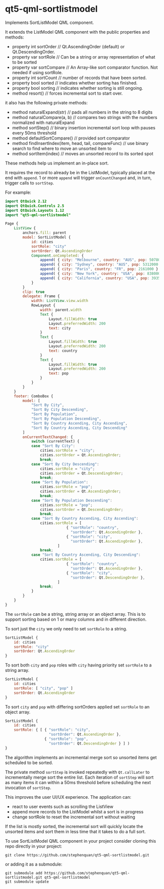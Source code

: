 # qt5-qml-sortlistmodel
Implements SortListModel QML component.

It extends the ListModel QML component with the public properties and methods:

 - property int sortOrder     // Qt.AscendingOrder (default) or Qt.DescendingOrder.
 - property var sortRole      // Can be a string or array representation of what to be sorted
 - property var sortCompare   // An Array-like sort comparator function. Not needed if using sortRole.
 - property int sortCount     // number of records that have been sorted.
 - property bool sorted       // indicates whether sorting has finished.
 - property bool sorting      // indicates whether sorting is still ongoing.
 - method resort() // forces incremental sort to start over.

it also has the following private methods:

 - method naturalExpand(str) // pads all numbers in the string to 8 digits
 - method naturalCompare(a, b) // compares two strings with the numbers normalized with naturalExpand
 - method sortStep() // binary insertion incremental sort loop with pauses every 50ms threshold
 - method defaultSortCompare() // provided sort comparator
 - method findInsertIndex(item, head, tail, compareFunc) // use binary search to find where to move an unsorted item to
 - method sortItem(index) // moves an unsorted record to its sorted spot

These methods help us implement an in-place sort.

It requires the record to already be in the ListModel, typically placed at the end with `append`.
1 or more `append` will trigger `onCountChanged` and, in turn, trigger calls to `sortStep`.

For example:

```qml
import QtQuick 2.12
import QtQuick.Controls 2.5
import QtQuick.Layouts 1.12
import "qt5-qml-sortlistmodel"

Page {
    ListView {
        anchors.fill: parent
        model: SortListModel {
            id: cities
            sortRole: "city"
            sortOrder: Qt.AscendingOrder
            Component.onCompleted: {
                append( { city: "Melbourne", country: "AUS", pop: 5078000 } );
                append( { city: "Sydney", country: "AUS", pop: 5312000 } );
                append( { city: "Paris", country: "FR", pop: 2161000 } );
                append( { city: "New York", country: "USA", pop: 8380000 } );
                append( { city: "California", country: "USA", pop: 39350000 } );
            }
        }
        clip: true
        delegate: Frame {
            width: ListView.view.width
            RowLayout {
                width: parent.width
                Text {
                    Layout.fillWidth: true
                    Layout.preferredWidth: 200
                    text: city
                }
                Text {
                    Layout.fillWidth: true
                    Layout.preferredWidth: 200
                    text: country
                }
                Text {
                    Layout.fillWidth: true
                    Layout.preferredWidth: 200
                    text: pop
                }
            }
        }
    }
    footer: ComboBox {
        model: [
            "Sort By City",
            "Sort By City Descending",
            "Sort By Population",
            "Sort By Population Descending",
            "Sort By Country Ascending, City Ascending",
            "Sort By Country Ascending, City Descending"
        ]
        onCurrentTextChanged: {
            switch (currentText) {
            case "Sort By City":
                cities.sortRole = "city";
                cities.sortOrder = Qt.AscendingOrder;
                break;
            case "Sort By City Descending":
                cities.sortRole = "city";
                cities.sortOrder = Qt.DescendingOrder;
                break;
            case "Sort By Population":
                cities.sortRole = "pop";
                cities.sortOrder = Qt.AscendingOrder;
                break;
            case "Sort By Population Descending":
                cities.sortRole = "pop";
                cities.sortOrder = Qt.DescendingOrder;
                break;
            case "Sort By Country Ascending, City Ascending":
                cities.sortRole = [
                            { "sortRole": "country",
                              "sortOrder": Qt.AscendingOrder },
                            { "sortRole": "city",
                              "sortOrder": Qt.AscendingOrder },
                        ]
                break;
            case "Sort By Country Ascending, City Descending":
                cities.sortRole = [
                            { "sortRole": "country",
                              "sortOrder": Qt.AscendingOrder },
                            { "sortRole": "city",
                              "sortOrder": Qt.DescendingOrder },
                        ]
                break;
            }
        }
    }
}
```

The `sortRole` can be a string, string array or an object array.
This is to support sorting based on 1 or many columns and in different
direction.

To sort just the `city` we only need to set `sortRole` to a string.

```qml
SortListModel {
    id: cities
    sortRole: "city"
    sortOrder: Qt.AscendingOrder
}
```
    
To sort both `city` and `pop` roles with `city` having priority set
`sortRole` to a string array.

```qml
SortListModel {
    id: cities
    sortRole: [ "city", "pop" ]
    sortOrder: Qt.AscendingOrder
}
```        

To sort `city` and `pop` with differing sortOrders applied set
`sortRole` to an object array.

```qml
SortListModel {
    id: cities
    sortRole: { [ { "sortRole": "city",
                    "sortOrder": Qt.AscendingOrder },
                  { "sortRole": "pop",
                    "sortOrder": Qt.DescendingOrder } ] )
}
```        

The algorithm implements an incremental merge sort so unsorted items get
scheduled to be sorted.

The private method `sortStep` is invoked repeatedly with `Qt.callLater`
to incrementally merge sort the entire list. Each iteration of `sortStep`
will sort as many items it can within a 50ms threshold before scheduling
the next invocation of `sortStep`.

This improves the user UI/UX experience. The application can:
 - react to user events such as scrolling the ListView
 - append more records to the ListModel whilst a sort is in progress
 - change sortRole to reset the incremental sort without waiting

If the list is mostly sorted, the incremental sort will quickly locate the
unsorted items and sort them in less time that it takes to do a full sort.

To use SortListModel QML component in your project consider cloning this
repo directly in your project:

    git clone https://github.com/stephenquan/qt5-qml-sortlistmodel.git
    
or adding it as a submodule:

    git submodule add https://github.com/stephenquan/qt5-qml-sortlistmodel.git qt5-qml-sortlistmodel
    git submodule update
